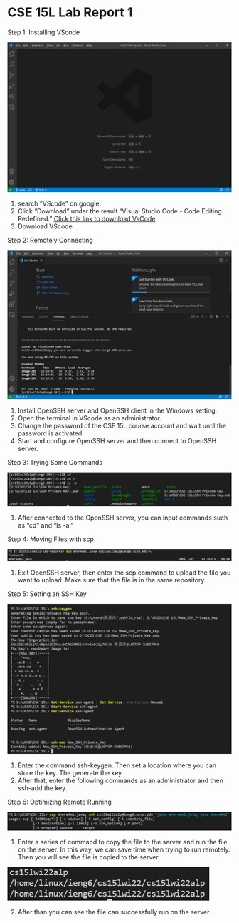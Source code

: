 # CSE 15L Lab Report 1

Step 1: Installing VScode

![Image](Step1.PNG)

1. search “VScode” on google.
2. Click “Download” under the result “Visual Studio Code - Code Editing. Redefined.”
[Click this link to download VsCode](https://code.visualstudio.com/download)
3. Download VScode.

Step 2: Remotely Connecting

![Image](Step2.PNG)

1. Install OpenSSH server and OpenSSH client in the Windows setting.
2. Open the terminal in VScode as an administrator.
3. Change the password of the CSE 15L course account and wait until the password is activated.
4. Start and configure OpenSSH server and then connect to OpenSSH server.

Step 3: Trying Some Commands

![Image](Step3.PNG)

1. After connected to the OpenSSH server, you can input commands such as “cd” and “ls -a.”

Step 4: Moving Files with scp

![Image](Step4.PNG)

1. Exit OpenSSH server, then enter the scp command to upload the file you want to upload. Make sure that the file is in the same repository.

Step 5: Setting an SSH Key

![Image](Step5.PNG)

1. Enter the command ssh-keygen. Then set a location where you can store the key. The generate the key.
2. After that, enter the following commands as an administrator and then ssh-add the key.

Step 6: Optimizing Remote Running

![Image](Step6_1.PNG)

1. Enter a series of command to copy the file to the server and run the file on the server. In this way, we can save time when trying to run remotely.
Then you will see the file is copied to the server.

![Image](Step6_2.PNG)

2. After than you can see the file can successfully run on the server.
